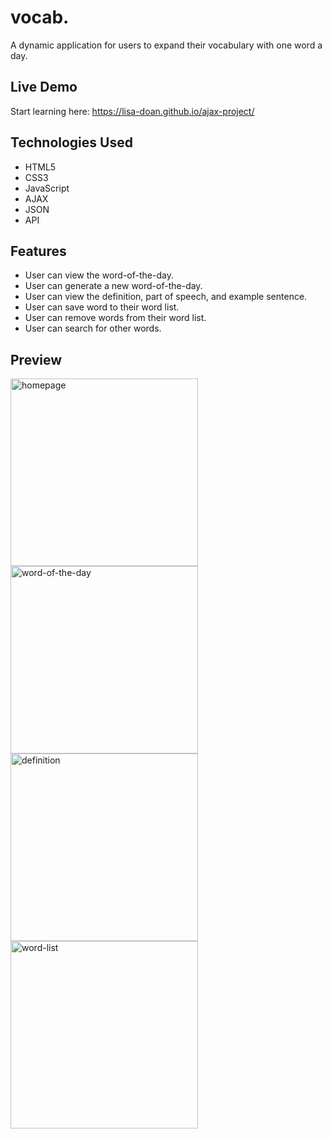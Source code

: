 # vocab.
A dynamic application for users to expand their vocabulary with one word a day.

## Live Demo
Start learning here: https://lisa-doan.github.io/ajax-project/

## Technologies Used
* HTML5
* CSS3
* JavaScript
* AJAX
* JSON
* API

## Features
* User can view the word-of-the-day.
* User can generate a new word-of-the-day.
* User can view the definition, part of speech, and example sentence.
* User can save word to their word list.
* User can remove words from their word list.
* User can search for other words.

## Preview
<img src="https://user-images.githubusercontent.com/77419144/111014250-b2cb6680-8357-11eb-847a-cbeedf1e5373.png" alt="homepage" width="300">
<img src="https://user-images.githubusercontent.com/77419144/111014347-1f466580-8358-11eb-975c-cbbb1bd77103.png" alt="word-of-the-day" width="300">
<img src="https://user-images.githubusercontent.com/77419144/111014369-308f7200-8358-11eb-8e80-fdc609b76d77.png" alt="definition" width="300">
<img src="https://user-images.githubusercontent.com/77419144/111014383-44d36f00-8358-11eb-856c-4a1896a7f277.png" alt="word-list" width="300">


